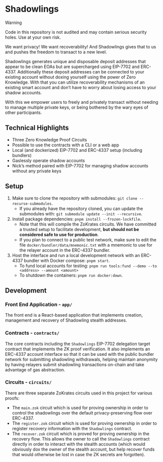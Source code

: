 # Shadowlings

> [!WARNING]
> Code in this repository is not audited and may contain serious security holes.
> Use at your own risk.

We want privacy! We want recoverability! And Shadowlings gives that to us and
pushes the freedom to transact to a new level.

Shadowlings generates unique and disposable deposit addresses that appear to be
clean EOAs but are supercharged using EIP-7702 and ERC-4337. Additionally these
deposit addresses can be connected to your existing account without doxing
yourself using the power of Zero Knowledge. With that you can utilize
recoverability mechanisms of an existing smart account and don’t have to worry
about losing access to your shadow accounts.

With this we empower users to freely and privately transact without needing to
manage multiple private keys, or being bothered by the wary eyes of other
participants.

## Technical Highlights

- Three Zero Knowledge Proof Circuits
- Possible to use the contracts with a CLI or a web app
- Local (and dockerized) EIP-7702 and ERC-4337 setup (including bundlers)
- Gaslessly operate shadow accounts
- Nick’s method paired with EIP-7702 for managing shadow accounts without any
  private keys

## Setup

1. Make sure to clone the repository with submodules:
   `git clone --recurse-submodules`.
   - If you already have the repository cloned, you can update the submodules
     with: `git submodule update --init --recursive`.
2. Install package dependencies: `pnpm install --frozen-lockfile`.
   - Note that this will compile the ZoKrates circuits. We have committed a
     trusted setup to facilitate development, **but should not be considered
     safe to use for production**.
   - If you plan to connect to a public test network, make sure to edit the file
     `docker/bundler/data/mnemonic.txt` with a mnemonic to use for the relayer
     account in the ERC-4337 bundler.
3. Host the interface and run a local development network with an ERC-4337
   bundler with Docker compose: `pnpm start`.
   - To fund local accounts for testing:
     `pnpm run tools:fund --demo --to <address> --amount <amount>`
   - To shutdown the containers: `pnpm run docker:down`.

## Development

### Front End Application - `app/`

The front end is a React-based application that implements creation, management
and recovery of Shadowling stealth addresses.

### Contracts - `contracts/`

The core contracts including the `Shadowlings` EIP-7702 delegation target
contract that implements the ZK proof verification. It also implements an
ERC-4337 account interface so that it can be used with the public bundler
network for submitting shadowling withdrawals, helping maintain anonymity by
having relayers submit shadowling transactions on-chain and take advantage of
gas abstraction.

### Circuits - `circuits/`

There are three separate ZoKrates circuits used in this project for various
proofs:

- The `main.zok` circuit which is used for proving ownership in order to control
  the shadowlings over the default privacy-preserving flow over ERC-4337.
- The `register.zok` circuit which is used for proving ownership in order to
  register recovery information with the `Shadowlings` contract.
- The `recover.zok` circuit which is proved for proving ownership in the
  recovery flow. This allows the owner to call the `Shadowlings` contract
  directly in order to interact with the stealth accounts (which would obviously
  dox the owner of the stealth account, but help recover funds that would
  otherwise be lost in case the ZK secrets are forgotten).

